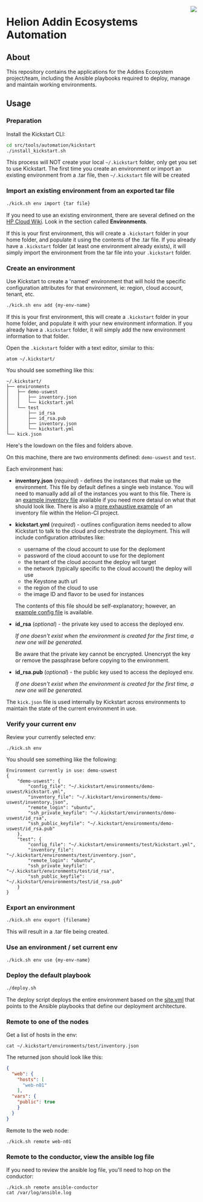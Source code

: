 <img align="right" src="http://welcome.hp-ww.com/country/us/en/cs/images/i/header-footer/caas-hf-v3/hp-logo-pr.gif"></img>

# Helion Addin Ecosystems Automation

## About

This repository contains the applications for the Addins Ecosystem project/team, including the Ansible playbooks required to deploy, manage and maintain working environments.

## Usage

### Preparation

Install the Kickstart CLI:
``` bash
cd src/tools/automation/kickstart
./install_kickstart.sh
```
This process will NOT create your local `~/.kickstart` folder, only get you set to use Kickstart. The first time you create an environment or import an existing environment from a .tar file, then `~/.kickstart` file will be created

### Import an existing environment from an exported tar file
``` bash
./kick.sh env import {tar file}
```

If you need to use an existing environment, there are several defined on the [HP Cloud Wiki](http://wiki.hpcloud.net/display/paas/Environment+Orchestration). Look in the section called __Environments__.

If this is your first environment, this will create a `.kickstart` folder in your home folder, and populate it using the contents of the .tar file. If you already have a `.kickstart` folder (at least one environment already exists), it will simply import the environment from the tar file into your `.kickstart` folder.

### Create an environment
Use Kickstart to create a 'named' environment that will hold the specific configuration attributes for that environment, ie: region, cloud account, tenant, etc.
``` bash
./kick.sh env add {my-env-name}
```
If this is your first environment, this will create a `.kickstart` folder in your home folder, and populate it with your new environment information. If you already have a `.kickstart` folder, it will simply add the new environment information to that folder.

Open the `.kickstart` folder with a text editor, similar to this:
```
atom ~/.kickstart/
```

You should see something like this:
```
~/.kickstart/
├── environments
│   ├── demo-uswest
│   │   ├── inventory.json
│   │   └── kickstart.yml
│   └── test
│       ├── id_rsa
│       ├── id_rsa.pub
│       ├── inventory.json
│       └── kickstart.yml
└── kick.json
```
Here's the lowdown on the files and folders above.

On this machine, there are two environments defined: `demo-uswest` and `test`.

Each environment has:

- __inventory.json__ (*required*) - defines the instances that make up the environment. This file by default defines a single web instance. You will need to manually add all of the instances you want to this file. There is an  [example inventory file](src/tools/automation/kickstart/examples/inventory.json) available if you need more detaiul on what that should look like. There is also a [more exhaustive example](https://github.com/hpcloud/Helion-CI/blob/v0.0.2/src/tools/automation/kickstart/examples/inventory.json) of an inventory file within the Helion-CI project.

- __kickstart.yml__ (*required*) - outlines configuration items needed to allow Kickstart to talk to the cloud and orchestrate the deployment. This will include configuration attributes like:
  - username of the cloud account to use for the deploment
  - password of the cloud account to use for the deploment
  - the tenant of the cloud account the deploy will target
  - the network (typically specific to the cloud account) the deploy will use
  - the Keystone auth url
  - the region of the cloud to use
  - the image ID and flavor to be used for instances

  The contents of this file should be self-explanatory; however, an [example config file](src/tools/automation/kickstart/examples/kickstart.yml) is available.

- __id_rsa__ (*optional*) - the private key used to access the deployed env.

  _If one doesn't exist when the environment is created for the first time, a new one will be generated._

  Be aware that the private key cannot be encrypted. Unencrypt the key or remove the passphrase before copying to the environment.

- __id_rsa.pub__ (*optional*) - the public key used to access the deployed env.

  _If one doesn't exist when the environment is created for the first time, a new one will be generated._

The `kick.json` file is used internally by Kickstart across environments to maintain the state of the current environment in use.

### Verify your current env
Review your currently selected env:
```
./kick.sh env
```
You should see something like the following:

```
Environment currently in use: demo-uswest
{
    "demo-uswest": {
        "config_file": "~/.kickstart/environments/demo-uswest/kickstart.yml",
        "inventory_file": "~/.kickstart/environments/demo-uswest/inventory.json",
        "remote_login": "ubuntu",
        "ssh_private_keyfile": "~/.kickstart/environments/demo-uswest/id_rsa",
        "ssh_public_keyfile": "~/.kickstart/environments/demo-uswest/id_rsa.pub"
    },
    "test": {
        "config_file": "~/.kickstart/environments/test/kickstart.yml",
        "inventory_file": "~/.kickstart/environments/test/inventory.json",
        "remote_login": "ubuntu",
        "ssh_private_keyfile": "~/.kickstart/environments/test/id_rsa",
        "ssh_public_keyfile": "~/.kickstart/environments/test/id_rsa.pub"
    }
}
```

### Export an environment
``` bash
./kick.sh env export {filename}
```
  This will result in a .tar file being created.

### Use an environment / set current env
``` bash
./kick.sh env use {my-env-name}
```

### Deploy the default playbook
``` bash
./deploy.sh
```

The deploy script deploys the entire environment based on the [site.yml](src/tools/automation/kickstart/ansible/roles/site.yml) that points to the Ansible playbooks that define our deployment architecture.

### Remote to one of the nodes

Get a list of hosts in the env:
```
cat ~/.kickstart/environments/test/inventory.json
```

The returned json should look like this:
``` json
{
  "web": {
    "hosts": [
      "web-n01"
    ],
  "vars": {
    "public": true
    }
  }
}
```

Remote to the web node:
```
./kick.sh remote web-n01
```

### Remote to the conductor, view the ansible log file
If you need to review the ansible log file, you'll need to hop on the conductor:

```
./kick.sh remote ansible-conductor
cat /var/log/ansible.log
```

